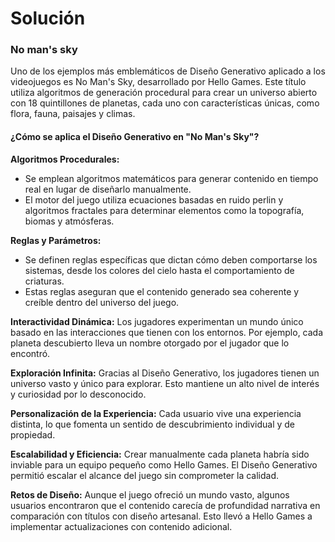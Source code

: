 # Solución

### No man's sky

Uno de los ejemplos más emblemáticos de Diseño Generativo aplicado a los videojuegos es No Man's Sky, desarrollado por Hello Games. Este título utiliza algoritmos de generación procedural para crear un universo abierto con 18 quintillones de planetas, cada uno con características únicas, como flora, fauna, paisajes y climas.

#### ¿Cómo se aplica el Diseño Generativo en "No Man's Sky"?

**Algoritmos Procedurales:**

- Se emplean algoritmos matemáticos para generar contenido en tiempo real en lugar de diseñarlo manualmente.
- El motor del juego utiliza ecuaciones basadas en ruido perlin y algoritmos fractales para determinar elementos como la topografía, biomas y atmósferas.

**Reglas y Parámetros:**

- Se definen reglas específicas que dictan cómo deben comportarse los sistemas, desde los colores del cielo hasta el comportamiento de criaturas.
- Estas reglas aseguran que el contenido generado sea coherente y creíble dentro del universo del juego.

**Interactividad Dinámica:** Los jugadores experimentan un mundo único basado en las interacciones que tienen con los entornos. Por ejemplo, cada planeta descubierto lleva un nombre otorgado por el jugador que lo encontró.

**Exploración Infinita:** Gracias al Diseño Generativo, los jugadores tienen un universo vasto y único para explorar. Esto mantiene un alto nivel de interés y curiosidad por lo desconocido.

**Personalización de la Experiencia:** Cada usuario vive una experiencia distinta, lo que fomenta un sentido de descubrimiento individual y de propiedad.

**Escalabilidad y Eficiencia:** Crear manualmente cada planeta habría sido inviable para un equipo pequeño como Hello Games. El Diseño Generativo permitió escalar el alcance del juego sin comprometer la calidad.

**Retos de Diseño:** Aunque el juego ofreció un mundo vasto, algunos usuarios encontraron que el contenido carecía de profundidad narrativa en comparación con títulos con diseño artesanal. Esto llevó a Hello Games a implementar actualizaciones con contenido adicional.
